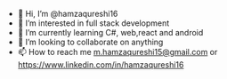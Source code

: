 - 👋 Hi, I’m @hamzaqureshi16
- 👀 I’m interested in full stack development
- 🌱 I’m currently learning C#, web,react and android 
- 💞️ I’m looking to collaborate on anything
- 📫 How to reach me m.hamzaqureshi15@gmail.com or https://www.linkedin.com/in/hamzaqureshi16

<!---
hamzaqureshi16/hamzaqureshi16 is a ✨ special ✨ repository because its `README.md` (this file) appears on your GitHub profile.
You can click the Preview link to take a look at your changes.
--->
